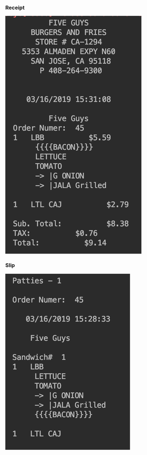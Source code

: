 ### Receipt

![receipt](https://github.com/ckloi/cmpe202/blob/master/lab6/output/recepit.png)

### Slip

![slip](https://github.com/ckloi/cmpe202/blob/master/lab6/output/slip.png)
